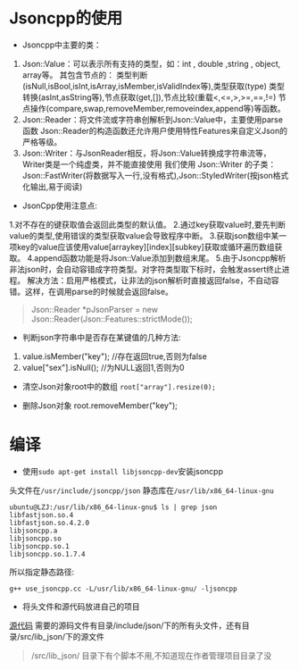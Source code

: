 # Jsoncpp的使用

- Jsoncpp中主要的类：

1. Json::Value：可以表示所有支持的类型，如：int , double ,string , object, array等。
其包含节点的：
类型判断(isNull,isBool,isInt,isArray,isMember,isValidIndex等),类型获取(type)
类型转换(asInt,asString等),节点获取(get,[]),节点比较(重载<,<=,>,>=,==,!=)
节点操作(compare,swap,removeMember,removeindex,append等)等函数。
2. Json::Reader：将文件流或字符串创解析到Json::Value中，主要使用parse函数
Json::Reader的构造函数还允许用户使用特性Features来自定义Json的严格等级。
3. Json::Writer：与JsonReader相反，将Json::Value转换成字符串流等，Writer类是一个纯虚类，并不能直接使用
我们使用 Json::Writer 的子类：Json::FastWriter(将数据写入一行,没有格式),Json::StyledWriter(按json格式化输出,易于阅读)

- JsonCpp使用注意点:

1.对不存在的键获取值会返回此类型的默认值。
2.通过key获取value时,要先判断value的类型,使用错误的类型获取value会导致程序中断。
3.获取json数组中某一项key的value应该使用value[arraykey][index][subkey]获取或循环遍历数组获取。
4.append函数功能是将Json::Value添加到数组末尾。
5.由于Jsoncpp解析非法json时，会自动容错成字符类型。对字符类型取下标时，会触发assert终止进程。
解决方法：启用严格模式，让非法的json解析时直接返回false，不自动容错。这样，在调用parse的时候就会返回false。
>Json::Reader *pJsonParser = new Json::Reader(Json::Features::strictMode());

- 判断json字符串中是否存在某键值的几种方法:
1. value.isMember("key");    //存在返回true,否则为false
2. value["sex"].isNull();    //为NULL返回1,否则为0

- 清空Json对象root中的数组
`root["array"].resize(0);`

- 删除Json对象
root.removeMember("key");


# 编译

- 使用`sudo apt-get install libjsoncpp-dev`安装jsoncpp

头文件在`/usr/include/jsoncpp/json`
静态库在`/usr/lib/x86_64-linux-gnu`
```
ubuntu@LZJ:/usr/lib/x86_64-linux-gnu$ ls | grep json
libfastjson.so.4
libfastjson.so.4.2.0
libjsoncpp.a
libjsoncpp.so
libjsoncpp.so.1
libjsoncpp.so.1.7.4
```
所以指定静态路径:
```
g++ use_jsoncpp.cc -L/usr/lib/x86_64-linux-gnu/ -ljsoncpp 
```

- 将头文件和源代码放进自己的项目

[源代码](https://github.com/open-source-parsers/jsoncpp)
需要的源码文件有目录/include/json/下的所有头文件，还有目录/src/lib_json/下的源文件
>/src/lib_json/ 目录下有个脚本不用,不知道现在作者管理项目目录了没